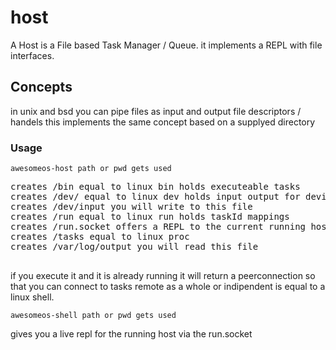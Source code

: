 # host
A Host is a File based Task Manager / Queue. it implements a REPL with file interfaces.

## Concepts
in unix and bsd you can pipe files as input and output file descriptors / handels
this implements the same concept based on a supplyed directory

### Usage
```
awesomeos-host path or pwd gets used
```
<pre>
creates /bin equal to linux bin holds executeable tasks
creates /dev/ equal to linux dev holds input output for devices.
creates /dev/input you will write to this file
creates /run equal to linux run holds taskId mappings
creates /run.socket offers a REPL to the current running host equal to a shell session.
creates /tasks equal to linux proc
creates /var/log/output you will read this file

</pre>

if you execute it and it is already running it will return a peerconnection so that you can connect to 
tasks remote as a whole or indipendent is equal to a linux shell.



```
awesomeos-shell path or pwd gets used
```
gives you a live repl for the running host via the run.socket 
